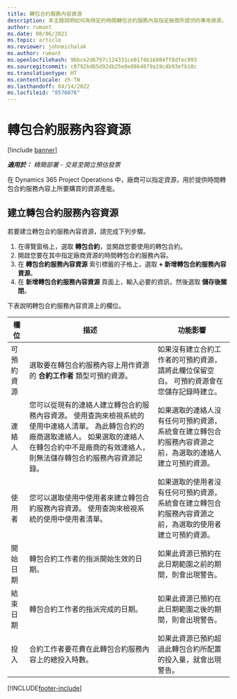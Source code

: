 ```yaml
---
title: 轉包合約服務內容資源
description: 本主題說明如何為特定的時間轉包合約服務內容指定廠商所提供的專用資源。
author: rumant
ms.date: 08/06/2021
ms.topic: article
ms.reviewer: johnmichalak
ms.author: rumant
ms.openlocfilehash: 96bce2d6797c124331ce0174b16804ff8dfec993
ms.sourcegitcommit: c0792bd65d92db25e0e8864879a19c4b93efb10c
ms.translationtype: HT
ms.contentlocale: zh-TW
ms.lasthandoff: 04/14/2022
ms.locfileid: "8576076"
---
```

# <a name="subcontract-line-resources"></a>轉包合約服務內容資源

[!include [banner](../../includes/dataverse-preview.md)]

_**適用於：** 精簡部署 - 交易至開立預估發票_

在 Dynamics 365 Project Operations 中，廠商可以指定資源，用於提供時間轉包合約服務內容上所要購買的資源產能。

## <a name="create-subcontract-line-resources"></a>建立轉包合約服務內容資源

若要建立轉包合約服務內容資源，請完成下列步驟。

1. 在導覽窗格上，選取 **轉包合約**，並開啟您要使用的轉包合約。
2. 開啟您要在其中指定廠商資源的時間轉包合約服務內容。
3. 在 **轉包合約服務內容資源** 索引標籤的子格上，選取 **+ 新增轉包合約服務內容資源**。
4. 在 **新增轉包合約服務內容資源** 頁面上，輸入必要的資訊，然後選取 **儲存後關閉**。

下表說明轉包合約服務內容資源上的欄位。

| 欄位 | 描述 | 功能影響 |
| ----- | ----------- | ----------------- |
| 可預約資源 | 選取要在轉包合約服務內容上用作資源的 **合約工作者** 類型可預約資源。| 如果沒有建立合約工作者的可預約資源，請將此欄位保留空白。 可預約資源會在您儲存記錄時建立。  |
| 連絡人 | 您可以從現有的連絡人建立轉包合約服務內容資源。 使用查詢來檢視系統的使用中連絡人清單。 為此轉包合約的廠商選取連絡人。 如果選取的連絡人在轉包合約中不是廠商的有效連絡人，則無法儲存轉包合約服務內容資源記錄。| 如果選取的連絡人沒有任何可預約資源，系統會在建立轉包合約服務內容資源之前，為選取的連絡人建立可預約資源。 |
| 使用者 | 您可以選取使用中使用者來建立轉包合約服務內容資源。 使用查詢來檢視系統的使用中使用者清單。| 如果選取的使用者沒有任何可預約資源，系統會在建立轉包合約服務內容資源之前，為選取的使用者建立可預約資源。 |
| 開始日期 | 轉包合約工作者的指派開始生效的日期。| 如果此資源已預約在此日期範圍之前的期間，則會出現警告。 |
| 結束日期 | 轉包合約工作者的指派完成的日期。| 如果此資源已預約在此日期範圍之後的期間，則會出現警告。 |
| 投入 | 合約工作者要花費在此轉包合約服務內容上的總投入時數。| 如果此資源已預約超過此轉包合約所配置的投入量，就會出現警告。 |


[!INCLUDE[footer-include](../../includes/footer-banner.md)]

